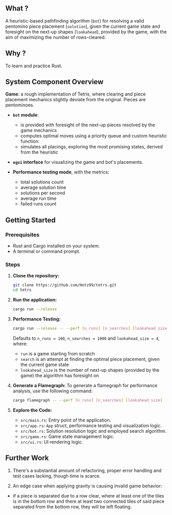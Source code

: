 ## What ?

A heuristic-based pathfinding algorithm (`bot`) for resolving a valid pentomino piece
placement (`solution`), given the current game state and foresight on the next-up shapes (`lookahead`), provided by the game, with the aim of maximizing the number of rows-cleared.

## Why ?

To learn and practice Rust.

## System Component Overview

**Game**: a rough implementation of Tetris, where clearing and piece placement mechanics slightly deviate from the original. Pieces are pentominoes.

- **`bot` module**:
  - is provided with foresight of the next-up pieces resolved by the game mechanics
  - computes optimal moves using a priority queue and custom heuristic function:
  - simulates all placings, exploring the most promising states, derived from the heuristic

- **`egui` interface** for visualizing the game and bot's placements.

- **Performance testing mode**, with the metrics:
  - total solutions count
  - average solution time
  - solutions per second
  - average run time
  - failed runs count

## Getting Started

### Prerequisites

- Rust and Cargo installed on your system.
- A terminal or command prompt.

### Steps

1. **Clone the repository:**
    ```sh
    git clone https://github.com/Hotz99/tetrs.git
    cd tetrs
    ```

2. **Run the application:**
    ```sh
    cargo run --release
    ```

3. **Performance Testing:**
    ```sh
    cargo run --release -- --perf [n_runs] [n_searches] [lookahead_size]
    ```

    Defaults to `n_runs = 100`, `n_searches = 1000` and `lookahead_size = 4`, where:
    - `run` is a game starting from scratch
    - `search` is an attempt at finding the optimal piece placement, given the current game state
    - `lookahead_size` is the number of next-up shapes (provided by the game) the algorithm has foresight on

4. **Generate a Flamegraph:**
    To generate a flamegraph for performance analysis, use the following command:
    ```sh
    cargo flamegraph -- --perf [n_runs] [n_searches] [lookahead_size]
    ```

6. **Explore the Code:**
    - `src/main.rs`: Entry point of the application.
    - `src/app.rs`: `App` struct, performance testing and visualization logic.
    - `src/bot.rs`: Solution resolution logic and employed search algorithm.
    - `src/game.rs`: Game state management logic.
    - `src/ui.rs`: UI rendering logic.

## Further Work
  1. There's a substantial amount of refactoring, proper error handling and test cases lacking, though time is scarce.

  2. An edge case when applying gravity is causing invalid game behavior:
  - if a piece is separated due to a row clear, where at least one of the tiles
    is in the bottom row and there at least two connected tiles of said piece separated from the bottom row, they will be left floating.
